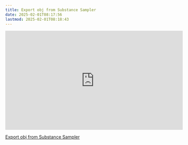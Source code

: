 ```yaml
---
title: Export obj from Substance Sampler
date: 2025-02-01T08:17:56
lastmod: 2025-02-01T08:18:43
---
```


<div class="iframe-16-9-container">
<iframe class="youTubeIframe" width="560" height="315" src="https://www.youtube.com/embed/lhC0Wv8bi6Q?rel=0" title="YouTube video player" frameborder="0" allow="accelerometer; autoplay; clipboard-write; encrypted-media; gyroscope; picture-in-picture; web-share" allowfullscreen></iframe>
</div>

[Export obj from Substance Sampler](https://youtu.be/lhC0Wv8bi6Q)

